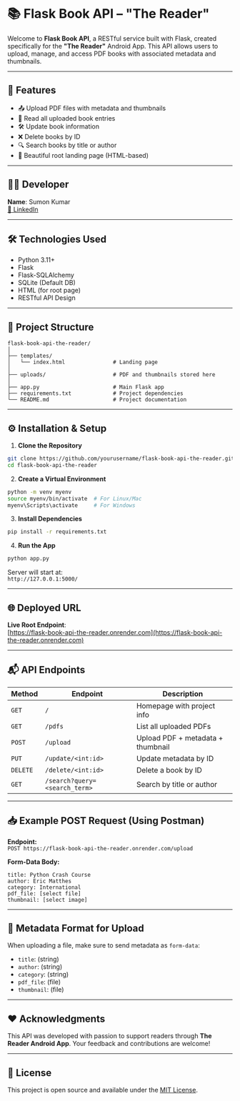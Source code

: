 # 📚 Flask Book API – "The Reader"

Welcome to **Flask Book API**, a RESTful service built with Flask, created specifically for the **"The Reader"** Android App. This API allows users to upload, manage, and access PDF books with associated metadata and thumbnails.

---

## 🚀 Features

- 📤 Upload PDF files with metadata and thumbnails  
- 📄 Read all uploaded book entries  
- 🛠️ Update book information  
- ❌ Delete books by ID  
- 🔍 Search books by title or author  
- 🏡 Beautiful root landing page (HTML-based)

---

## 👨‍💻 Developer

**Name**: Sumon Kumar  
[🔗 LinkedIn](https://www.linkedin.com/in/sumonkmr/)

---

## 🛠️ Technologies Used

- Python 3.11+  
- Flask  
- Flask-SQLAlchemy  
- SQLite (Default DB)  
- HTML (for root page)  
- RESTful API Design

---

## 📂 Project Structure

```
flask-book-api-the-reader/
│
├── templates/
│   └── index.html               # Landing page
│
├── uploads/                     # PDF and thumbnails stored here
│
├── app.py                       # Main Flask app
├── requirements.txt             # Project dependencies
└── README.md                    # Project documentation
```

---

## ⚙️ Installation & Setup

1. **Clone the Repository**

```bash
git clone https://github.com/yourusername/flask-book-api-the-reader.git
cd flask-book-api-the-reader
```

2. **Create a Virtual Environment**

```bash
python -m venv myenv
source myenv/bin/activate  # For Linux/Mac
myenv\Scripts\activate     # For Windows
```

3. **Install Dependencies**

```bash
pip install -r requirements.txt
```

4. **Run the App**

```bash
python app.py
```

Server will start at:  
`http://127.0.0.1:5000/`

---

## 🌐 Deployed URL

**Live Root Endpoint**:  
[https://flask-book-api-the-reader.onrender.com](https://flask-book-api-the-reader.onrender.com)

---

## 📬 API Endpoints

| Method   | Endpoint                                              | Description                         |
|----------|-------------------------------------------------------|-------------------------------------|
| `GET`    | `/`                                                   | Homepage with project info          |
| `GET`    | `/pdfs`                                               | List all uploaded PDFs              |
| `POST`   | `/upload`                                             | Upload PDF + metadata + thumbnail   |
| `PUT`    | `/update/<int:id>`                                    | Update metadata by ID               |
| `DELETE` | `/delete/<int:id>`                                    | Delete a book by ID                 |
| `GET`    | `/search?query=<search_term>`                         | Search by title or author           |

---

## 📥 Example POST Request (Using Postman)

**Endpoint:**  
`POST https://flask-book-api-the-reader.onrender.com/upload`

**Form-Data Body:**

```
title: Python Crash Course  
author: Eric Matthes  
category: International  
pdf_file: [select file]  
thumbnail: [select image]
```

---

## 📌 Metadata Format for Upload

When uploading a file, make sure to send metadata as `form-data`:

- `title`: (string)  
- `author`: (string)  
- `category`: (string)  
- `pdf_file`: (file)  
- `thumbnail`: (file)

---

## ❤️ Acknowledgments

This API was developed with passion to support readers through **The Reader Android App**. Your feedback and contributions are welcome!

---

## 📃 License

This project is open source and available under the [MIT License](LICENSE).
